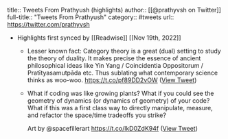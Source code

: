 title:: Tweets From Prathyush (highlights)
author:: [[@prathyvsh on Twitter]]
full-title:: "Tweets From Prathyush"
category:: #tweets
url:: https://twitter.com/prathyvsh

- Highlights first synced by [[Readwise]] [[Nov 19th, 2022]]
	- Lesser known fact: Category theory is a great (dual) setting to study the theory of duality. It makes precise the essence of ancient philosophical ideas like Yin Yang / Coincidentia Oppositorum / Pratītyasamutpāda etc. Thus sublating what contemporary science thinks as woo-woo. https://t.co/pf89DD2vOW ([View Tweet](https://twitter.com/prathyvsh/status/1514671810494676999))
	- What if coding was like growing plants? What if you could see the geometry of dynamics (or dynamics of geometry) of your code? What if this was a first class way to directly manipulate, measure, and refactor the space/time tradeoffs you strike?
	  
	  Art by @spacefillerart https://t.co/lkD0ZdK94f ([View Tweet](https://twitter.com/prathyvsh/status/1556355494897487872))